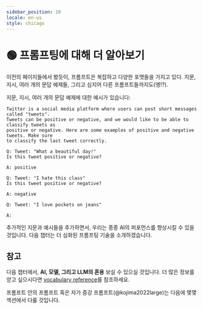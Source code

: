 ```yaml
---
sidebar_position: 10
locale: en-us
style: chicago
---
```


# 🟢 프롬프팅에 대해 더 알아보기

이전의 페이지들에서 봤듯이, 프롬프트은 복잡하고 다양한 포맷들을 가지고 있다. 지문, 지시, 여러 개의 문답 예제들, 그리고 심지어 다른 프롬프트들까지도(엥!?).

지문, 지시, 여러 개의 문답 예제에 대한 예시가 있습니다:

```text
Twitter is a social media platform where users can post short messages called "tweets".
Tweets can be positive or negative, and we would like to be able to classify tweets as
positive or negative. Here are some examples of positive and negative tweets. Make sure
to classify the last tweet correctly.

Q: Tweet: "What a beautiful day!"
Is this tweet positive or negative?

A: positive

Q: Tweet: "I hate this class"
Is this tweet positive or negative?

A: negative

Q: Tweet: "I love pockets on jeans"

A:
```
추가적인 지문과 예시들을 추가하면서, 우리는 종종 AI의 퍼포먼스를 향상시킬 수 있을 것입니다.
다음 챕터는 더 심화된 프롬프팅 기술을 소개하겠습니다.

## 참고

다음 챕터에서, **AI, 모델, 그리고 LLM의 혼용** 보실 수 있으실 것입니다.
더 많은 정보를 얻고 싶으시다면 [vocabulary reference](https://learnprompting.org/docs/vocabulary)를 참조하세요.

프롬프트 안의 프롬프트 혹은 자가 증강 프롬프트(@kojima2022large)는 다음에 몇몇 섹션에서 다룰 것입니다.
